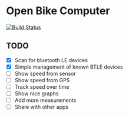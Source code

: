 # Open Bike Computer
[![Build Status](https://travis-ci.com/voodoos/OpenBikeComputer.svg?branch=master)](https://travis-ci.com/voodoos/OpenBikeComputer)

## TODO
- [x] Scan for bluetooth LE devices
- [x] Simple management of known BTLE devices
- [ ] Show speed from sensor
- [ ] Show speed from GPS
- [ ] Track speed over time
- [ ] Show nice graphs
- [ ] Add more measurements
- [ ] Share with other apps